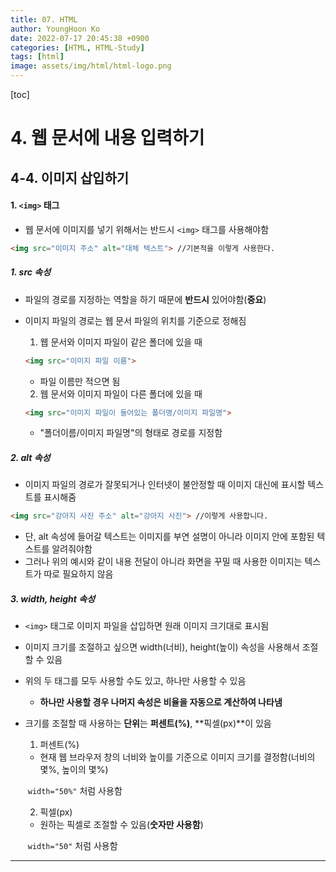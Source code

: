 ```yaml
---
title: 07. HTML
author: YoungHoon Ko
date: 2022-07-17 20:45:38 +0900
categories: [HTML, HTML-Study]
tags: [html]
image: assets/img/html/html-logo.png
---
```


[toc]

# 4. 웹 문서에 내용 입력하기

## 4-4. 이미지 삽입하기

#### 1. `<img>` 태그

- 웹 문서에 이미지를 넣기 위해서는 반드시  `<img>` 태그를 사용해야함

~~~html
<img src="이미지 주소" alt="대체 텍스트"> //기본적을 이렇게 사용한다.
~~~



##### 1.  src 속성

- 파일의 경로를 지정하는 역할을 하기 때문에 **반드시** 있어야함(**중요**)

- 이미지 파일의 경로는 웹 문서 파일의 위치를 기준으로 정해짐

  1. 웹 문서와 이미지 파일이 같은 폴더에 있을 때

  ~~~html
  <img src="이미지 파일 이름"> 
  ~~~

  - 파일 이름만 적으면 됨

  2. 웹 문서와 이미지 파일이 다른 폴더에 있을 때

  ~~~html
  <img src="이미지 파일이 들어있는 폴더명/이미지 파일명">
  ~~~

  - "폴더이름/이미지 파일명"의 형태로 경로를 지정함



##### 2.  alt 속성

- 이미지 파일의 경로가 잘못되거나 인터넷이 불안정할 때 이미지 대신에 표시할 텍스트를 표시해줌

~~~html
<img src="강아지 사진 주소" alt="강아지 사진"> //이렇게 사용합니다.
~~~

- 단, alt 속성에 들어갈 텍스트는 이미지를 부연 설명이 아니라 이미지 안에 포함된 텍스트를 알려줘야함
- 그러나 위의 예시와 같이 내용 전달이 아니라 화면을 꾸밀 때 사용한 이미지는 텍스트가 따로 필요하지 않음

##### 3. width, height 속성

- `<img>` 태그로 이미지 파일을 삽입하면 원래 이미지 크기대로 표시됨

- 이미지 크기를 조절하고 싶으면 width(너비), height(높이) 속성을 사용해서 조절할 수 있음

- 위의 두 태그를 모두 사용할 수도 있고, 하나만 사용할 수 있음

  - **하나만 사용할 경우 나머지 속성은 비율을 자동으로 계산하여 나타냄**

- 크기를 조절할 때 사용하는 **단위**는 **퍼센트(%)**, **픽셀(px)**이 있음

  1. 퍼센트(%)

  - 현재 웹 브라우저 창의 너비와 높이를 기준으로 이미지 크기를 결정함(너비의 몇%, 높이의 몇%)

  ​    `width="50%"` 처럼 사용함

  2. 픽셀(px)

  - 원하는 픽셀로 조절할 수 있음(**숫자만 사용함**)

  ​    `width="50"` 처럼 사용함 

<hr />





